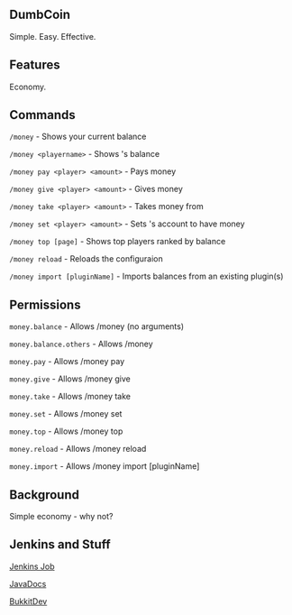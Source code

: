 DumbCoin
-------
Simple. Easy. Effective.


Features
-------

Economy.


Commands
-------

`/money` - Shows your current balance

`/money <playername>` - Shows <playername>'s balance

`/money pay <player> <amount>` - Pays <player> <amount> money

`/money give <player> <amount>` - Gives <player> <amount> money

`/money take <player> <amount>` - Takes <amount> money from <player>

`/money set <player> <amount>` - Sets <player>'s account to have <amount> money

`/money top [page]` - Shows top players ranked by balance

`/money reload` - Reloads the configuraion

`/money import [pluginName]` - Imports balances from an existing plugin(s)


Permissions
------

`money.balance` - Allows /money (no arguments)

`money.balance.others` - Allows /money <player name>

`money.pay` - Allows /money pay <player> <amount>

`money.give` - Allows /money give <player> <amount>

`money.take` - Allows /money take <player> <amount>

`money.set` - Allows /money set <player> <amount>

`money.top` - Allows /money top

`money.reload` - Allows /money reload

`money.import` - Allows /money import [pluginName]


Background
------

Simple economy - why not?


Jenkins and Stuff
------

[Jenkins Job](http://ci.turt2live.com/job/DumbCoin/?)

[JavaDocs](http://ci.turt2live.com/job/DumbCoin/javadoc/?)

[BukkitDev](http://dev.bukkit.org/bukkit-plugins/dumbcoin/)